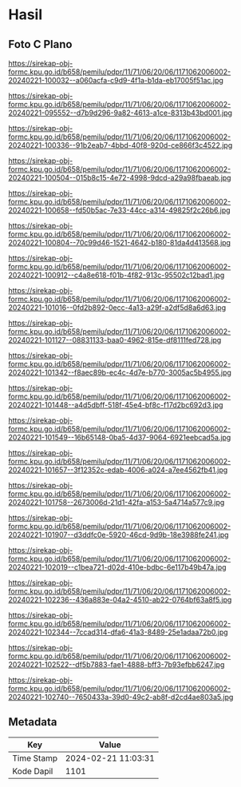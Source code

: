 # Hasil

## Foto C Plano

https://sirekap-obj-formc.kpu.go.id/b658/pemilu/pdpr/11/71/06/20/06/1171062006002-20240221-100032--a060acfa-c9d9-4f1a-b1da-eb17005f51ac.jpg

https://sirekap-obj-formc.kpu.go.id/b658/pemilu/pdpr/11/71/06/20/06/1171062006002-20240221-095552--d7b9d296-9a82-4613-a1ce-8313b43bd001.jpg

https://sirekap-obj-formc.kpu.go.id/b658/pemilu/pdpr/11/71/06/20/06/1171062006002-20240221-100336--91b2eab7-4bbd-40f8-920d-ce866f3c4522.jpg

https://sirekap-obj-formc.kpu.go.id/b658/pemilu/pdpr/11/71/06/20/06/1171062006002-20240221-100504--015b8c15-4e72-4998-9dcd-a29a98fbaeab.jpg

https://sirekap-obj-formc.kpu.go.id/b658/pemilu/pdpr/11/71/06/20/06/1171062006002-20240221-100658--fd50b5ac-7e33-44cc-a314-49825f2c26b6.jpg

https://sirekap-obj-formc.kpu.go.id/b658/pemilu/pdpr/11/71/06/20/06/1171062006002-20240221-100804--70c99d46-1521-4642-b180-81da4d413568.jpg

https://sirekap-obj-formc.kpu.go.id/b658/pemilu/pdpr/11/71/06/20/06/1171062006002-20240221-100912--c4a8e618-f01b-4f82-913c-95502c12bad1.jpg

https://sirekap-obj-formc.kpu.go.id/b658/pemilu/pdpr/11/71/06/20/06/1171062006002-20240221-101016--0fd2b892-0ecc-4a13-a29f-a2df5d8a6d63.jpg

https://sirekap-obj-formc.kpu.go.id/b658/pemilu/pdpr/11/71/06/20/06/1171062006002-20240221-101127--08831133-baa0-4962-815e-df8111fed728.jpg

https://sirekap-obj-formc.kpu.go.id/b658/pemilu/pdpr/11/71/06/20/06/1171062006002-20240221-101342--f8aec89b-ec4c-4d7e-b770-3005ac5b4955.jpg

https://sirekap-obj-formc.kpu.go.id/b658/pemilu/pdpr/11/71/06/20/06/1171062006002-20240221-101448--a4d5dbff-518f-45e4-bf8c-f17d2bc692d3.jpg

https://sirekap-obj-formc.kpu.go.id/b658/pemilu/pdpr/11/71/06/20/06/1171062006002-20240221-101549--16b65148-0ba5-4d37-9064-6921eebcad5a.jpg

https://sirekap-obj-formc.kpu.go.id/b658/pemilu/pdpr/11/71/06/20/06/1171062006002-20240221-101657--3f12352c-edab-4006-a024-a7ee4562fb41.jpg

https://sirekap-obj-formc.kpu.go.id/b658/pemilu/pdpr/11/71/06/20/06/1171062006002-20240221-101758--2673006d-21d1-42fa-a153-5a4714a577c9.jpg

https://sirekap-obj-formc.kpu.go.id/b658/pemilu/pdpr/11/71/06/20/06/1171062006002-20240221-101907--d3ddfc0e-5920-46cd-9d9b-18e3988fe241.jpg

https://sirekap-obj-formc.kpu.go.id/b658/pemilu/pdpr/11/71/06/20/06/1171062006002-20240221-102019--c1bea721-d02d-410e-bdbc-6e117b49b47a.jpg

https://sirekap-obj-formc.kpu.go.id/b658/pemilu/pdpr/11/71/06/20/06/1171062006002-20240221-102236--436a883e-04a2-4510-ab22-0764bf63a8f5.jpg

https://sirekap-obj-formc.kpu.go.id/b658/pemilu/pdpr/11/71/06/20/06/1171062006002-20240221-102344--7ccad314-dfa6-41a3-8489-25e1adaa72b0.jpg

https://sirekap-obj-formc.kpu.go.id/b658/pemilu/pdpr/11/71/06/20/06/1171062006002-20240221-102522--df5b7883-fae1-4888-bff3-7b93efbb6247.jpg

https://sirekap-obj-formc.kpu.go.id/b658/pemilu/pdpr/11/71/06/20/06/1171062006002-20240221-102740--7650433a-39d0-49c2-ab8f-d2cd4ae803a5.jpg


## Metadata

| Key        | Value               |
| ---------- | ------------------- |
| Time Stamp | 2024-02-21 11:03:31 |
| Kode Dapil | 1101                |




